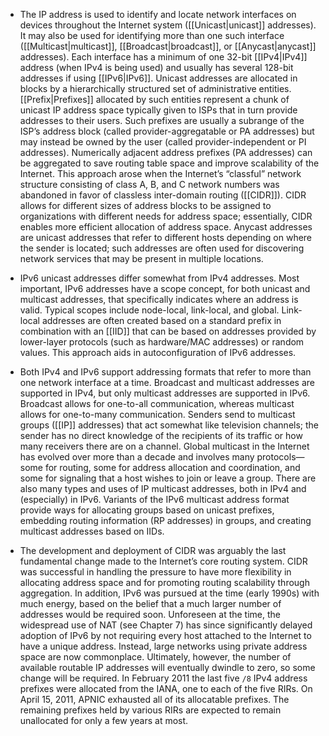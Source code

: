 - The IP address is used to identify and locate network interfaces on devices throughout the Internet system ([[Unicast|unicast]] addresses). It may also be used for identifying more than one such interface ([[Multicast|multicast]], [[Broadcast|broadcast]], or [[Anycast|anycast]] addresses). Each interface has a minimum of one 32-bit [[IPv4|IPv4]] address (when IPv4 is being used) and usually has several 128-bit addresses if using [[IPv6|IPv6]]. Unicast addresses are allocated in blocks by a hierarchically structured set of administrative entities. [[Prefix|Prefixes]] allocated by such entities represent a chunk of unicast IP address space typically given to ISPs that in turn provide addresses to their users. Such prefixes are usually a subrange of the ISP’s address block (called provider-aggregatable or PA addresses) but may instead be owned by the user (called provider-independent or PI addresses). Numerically adjacent address prefixes (PA addresses) can be aggregated to save routing table space and improve scalability of the Internet. This approach arose when the Internet’s “classful” network structure consisting of class A, B, and C network numbers was abandoned in favor of classless inter-domain routing ([[CIDR]]). CIDR allows for different sizes of address blocks to be assigned to organizations with different needs for address space; essentially, CIDR enables more efficient allocation of address space. Anycast addresses are unicast addresses that refer to different hosts depending on where the sender is located; such addresses are often used for discovering network services that may be present in multiple locations.

- IPv6 unicast addresses differ somewhat from IPv4 addresses. Most important, IPv6 addresses have a scope concept, for both unicast and multicast addresses, that specifically indicates where an address is valid. Typical scopes include node-local, link-local, and global. Link-local addresses are often created based on a standard prefix in combination with an [[IID]] that can be based on addresses provided by lower-layer protocols (such as hardware/MAC addresses) or random values. This approach aids in autoconfiguration of IPv6 addresses.

- Both IPv4 and IPv6 support addressing formats that refer to more than one network interface at a time. Broadcast and multicast addresses are supported in IPv4, but only multicast addresses are supported in IPv6. Broadcast allows for one-to-all communication, whereas multicast allows for one-to-many communication. Senders send to multicast groups ([[IP]] addresses) that act somewhat like television channels; the sender has no direct knowledge of the recipients of its traffic or how many receivers there are on a channel. Global multicast in the Internet has evolved over more than a decade and involves many protocols—some for routing, some for address allocation and coordination, and some for signaling that a host wishes to join or leave a group. There are also many types and uses of IP multicast addresses, both in IPv4 and (especially) in IPv6. Variants of the IPv6 multicast address format provide ways for allocating groups based on unicast prefixes, embedding routing information (RP addresses) in groups, and creating multicast addresses based on IIDs.

- The development and deployment of CIDR was arguably the last fundamental change made to the Internet’s core routing system. CIDR was successful in handling the pressure to have more flexibility in allocating address space and for promoting routing scalability through aggregation. In addition, IPv6 was pursued at the time (early 1990s) with much energy, based on the belief that a much larger number of addresses would be required soon. Unforeseen at the time, the widespread use of NAT (see Chapter 7) has since significantly delayed adoption of IPv6 by not requiring every host attached to the Internet to have a unique address. Instead, large networks using private address space are now commonplace. Ultimately, however, the number of available routable IP addresses will eventually dwindle to zero, so some change will be required. In February 2011 the last five `/8` IPv4 address prefixes were allocated from the IANA, one to each of the five RIRs. On April 15, 2011, APNIC exhausted all of its allocatable prefixes. The remaining prefixes held by various RIRs are expected to remain unallocated for only a few years at most. 

